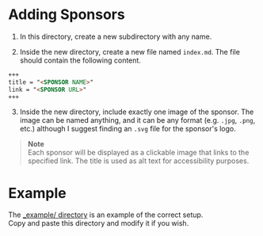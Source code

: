 # Adding Sponsors

1. In this directory, create a new subdirectory with any name.

2. Inside the new directory, create a new file named `index.md`. The file should contain the following content.

```markdown
+++
title = "<SPONSOR NAME>"
link = "<SPONSOR URL>"
+++
```

3. Inside the new directory, include exactly one image of the sponsor. The image can be named anything, and it can be any format (e.g. `.jpg`, `.png`, etc.) although I suggest finding an `.svg` file for the sponsor's logo.

> **Note**  
> Each sponsor will be displayed as a clickable image that links to the specified link. The title is used as alt text for accessibility purposes.

# Example
The [_example/ directory](_example) is an example of the correct setup.  
Copy and paste this directory and modify it if you wish.
